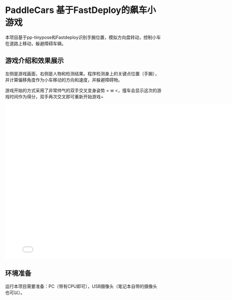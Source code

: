 # PaddleCars 基于FastDeploy的飙车小游戏

本项目基于pp-tinypose和Fastdeploy识别手腕位置，模拟方向盘转动，控制小车在道路上移动，躲避障碍车辆。

## 游戏介绍和效果展示

左侧是游戏画面，右侧是人物和检测结果。程序检测身上的关键点位置（手腕），并计算偏移角度作为小车移动的方向和速度，并躲避障碍物。

游戏开始的方式采用了非常帅气的双手交叉变身姿势 = w <，撞车会显示这次的游戏时间作为得分，双手再次交叉即可重新开始游戏~

<iframe src="//player.bilibili.com/player.html?aid=568306263&bvid=BV19v4y187pZ&cid=1048759384&page=1" scrolling="no" border="0" frameborder="no" framespacing="0" allowfullscreen="true" height="500" width="800"> </iframe>

## 环境准备
运行本项目需要准备：PC（带有CPU即可），USB摄像头（笔记本自带的摄像头也可以）。